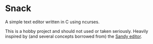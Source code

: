 # Snack

A simple text editor written in C using ncurses.

This is a hobby project and should not used or taken seriously. Heavily
inspired by (and several concepts borrowed from) the [Sandy editor][sandy].

[sandy]: http://tools.suckless.org/sandy
